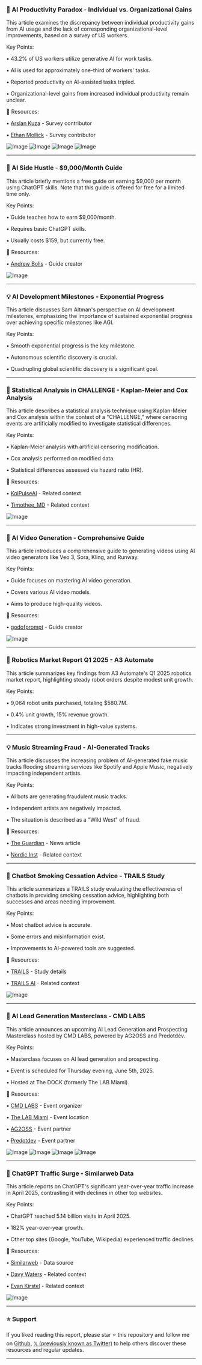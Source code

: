 ### 🤖 AI Productivity Paradox - Individual vs. Organizational Gains

This article examines the discrepancy between individual productivity gains from AI usage and the lack of corresponding organizational-level improvements, based on a survey of US workers.

Key Points:

• 43.2% of US workers utilize generative AI for work tasks.


• AI is used for approximately one-third of workers' tasks.


• Reported productivity on AI-assisted tasks tripled.


• Organizational-level gains from increased individual productivity remain unclear.


🔗 Resources:

• [Arslan Kuza](https://x.com/arskuza) - Survey contributor


• [Ethan Mollick](https://x.com/emollick) - Survey contributor


![Image](https://pbs.twimg.com/media/GseYHRsWsAAx2CM?format=jpg&name=360x360)
![Image](https://pbs.twimg.com/media/GseYHRpW0AAUygE?format=jpg&name=small)
![Image](https://pbs.twimg.com/media/GseYHSLWkAAcBlF?format=jpg&name=360x360)
![Image](https://pbs.twimg.com/media/GseYHRoXkAATy-w?format=jpg&name=360x360)


---
### 🚀 AI Side Hustle - $9,000/Month Guide

This article briefly mentions a free guide on earning $9,000 per month using ChatGPT skills.  Note that this guide is offered for free for a limited time only.

Key Points:

• Guide teaches how to earn $9,000/month.


• Requires basic ChatGPT skills.


• Usually costs $159, but currently free.


🔗 Resources:

• [Andrew Bolis](https://x.com/AndrewBolis) - Guide creator


![Image](https://pbs.twimg.com/media/Gshs-1dasAAD0Ni?format=jpg&name=900x900)


---
### 💡 AI Development Milestones - Exponential Progress

This article discusses Sam Altman's perspective on AI development milestones, emphasizing the importance of sustained exponential progress over achieving specific milestones like AGI.

Key Points:

• Smooth exponential progress is the key milestone.


• Autonomous scientific discovery is crucial.


• Quadrupling global scientific discovery is a significant goal.


---
### 🤖 Statistical Analysis in CHALLENGE - Kaplan-Meier and Cox Analysis

This article describes a statistical analysis technique using Kaplan-Meier and Cox analysis within the context of a "CHALLENGE," where censoring events are artificially modified to investigate statistical differences.

Key Points:

• Kaplan-Meier analysis with artificial censoring modification.


• Cox analysis performed on modified data.


• Statistical differences assessed via hazard ratio (HR).


🔗 Resources:

• [KolPulseAI](https://x.com/KolPulseAI) -  Related context


• [Timothee_MD](https://x.com/Timothee_MD) -  Related context


![Image](https://pbs.twimg.com/media/GshUkKeWIAApxVv?format=jpg&name=small)


---
### 🚀 AI Video Generation - Comprehensive Guide

This article introduces a comprehensive guide to generating videos using AI video generators like Veo 3, Sora, Kling, and Runway.

Key Points:

• Guide focuses on mastering AI video generation.


• Covers various AI video models.


• Aims to produce high-quality videos.



🔗 Resources:


• [godofprompt](https://x.com/godofprompt) - Guide creator


![Image](https://pbs.twimg.com/amplify_video_thumb/1929902091524595712/img/eMqghN0y5SfVq4G0.jpg)


---
### 🤖 Robotics Market Report Q1 2025 - A3 Automate

This article summarizes key findings from A3 Automate's Q1 2025 robotics market report, highlighting steady robot orders despite modest unit growth.


Key Points:

• 9,064 robot units purchased, totaling $580.7M.


• 0.4% unit growth, 15% revenue growth.


• Indicates strong investment in high-value systems.



---
### 💡 Music Streaming Fraud - AI-Generated Tracks

This article discusses the increasing problem of AI-generated fake music tracks flooding streaming services like Spotify and Apple Music, negatively impacting independent artists.

Key Points:

• AI bots are generating fraudulent music tracks.


• Independent artists are negatively impacted.


• The situation is described as a "Wild West" of fraud.


🔗 Resources:

• [The Guardian](https://t.co/06z7Cobf0a) - News article


• [Nordic Inst](https://x.com/nordicinst) - Related context


---
### 🤖 Chatbot Smoking Cessation Advice - TRAILS Study

This article summarizes a TRAILS study evaluating the effectiveness of chatbots in providing smoking cessation advice, highlighting both successes and areas needing improvement.

Key Points:

• Most chatbot advice is accurate.


• Some errors and misinformation exist.


• Improvements to AI-powered tools are suggested.


🔗 Resources:

• [TRAILS](http://trails.umd.edu/news/anti-smoking-chatbots-provide-sound-advice-most-of-the-time…) - Study details


• [TRAILS AI](https://x.com/trails_ai) -  Related context


![Image](https://pbs.twimg.com/amplify_video_thumb/1928463587049156608/img/Wm86hlQi9p226aAz.jpg)


---
### 🚀 AI Lead Generation Masterclass - CMD LABS

This article announces an upcoming AI Lead Generation and Prospecting Masterclass hosted by CMD LABS, powered by AG2OSS and Predotdev.

Key Points:

• Masterclass focuses on AI lead generation and prospecting.


• Event is scheduled for Thursday evening, June 5th, 2025.


• Hosted at The DOCK (formerly The LAB Miami).


🔗 Resources:

• [CMD LABS](https://x.com/CMD_LABS) - Event organizer


• [The LAB Miami](https://x.com/thelabmiami) - Event location


• [AG2OSS](https://x.com/ag2oss) - Event partner


• [Predotdev](https://x.com/predotdev) - Event partner


![Image](https://pbs.twimg.com/media/Gshf3-WWgAASy6f?format=jpg&name=360x360)
![Image](https://pbs.twimg.com/media/Gshf8taXYAA5Uwd?format=jpg&name=small)
![Image](https://pbs.twimg.com/media/Gshf98hXoAAAbXu?format=jpg&name=360x360)
![Image](https://pbs.twimg.com/media/Gshf_U0WQAAJs75?format=jpg&name=360x360)


---
### 🤖 ChatGPT Traffic Surge - Similarweb Data

This article reports on ChatGPT's significant year-over-year traffic increase in April 2025, contrasting it with declines in other top websites.

Key Points:

• ChatGPT reached 5.14 billion visits in April 2025.


• 182% year-over-year growth.


• Other top sites (Google, YouTube, Wikipedia) experienced traffic declines.


🔗 Resources:

• [Similarweb](https://www.similarweb.com/) - Data source


• [Davy Waters](https://x.com/DavyWaters) - Related context


• [Evan Kirstel](https://x.com/EvanKirstel) - Related context


![Image](https://pbs.twimg.com/media/GseVff3XsAAZytn?format=jpg&name=small)


---

### ⭐️ Support

If you liked reading this report, please star ⭐️ this repository and follow me on [Github](https://github.com/Drix10), [𝕏 (previously known as Twitter)](https://x.com/DRIX_10_) to help others discover these resources and regular updates.

---